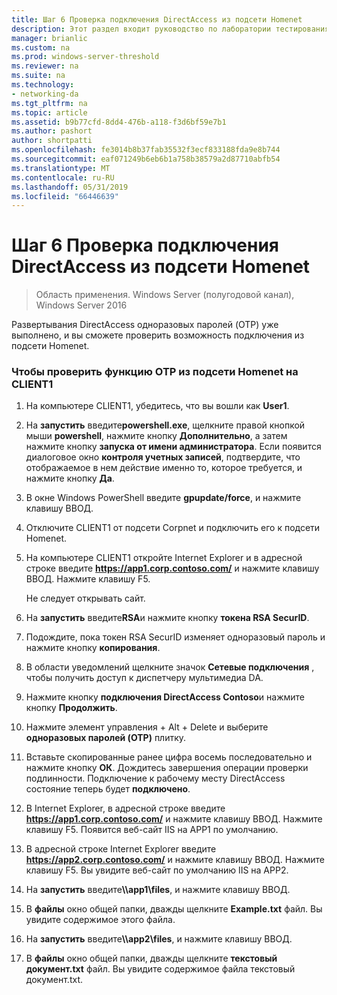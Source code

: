 ```yaml
---
title: Шаг 6 Проверка подключения DirectAccess из подсети Homenet
description: Этот раздел входит руководство по лаборатории тестирования — продемонстрировать DirectAccess с проверкой подлинности OTP и RSA SecurID для Windows Server 2016
manager: brianlic
ms.custom: na
ms.prod: windows-server-threshold
ms.reviewer: na
ms.suite: na
ms.technology:
- networking-da
ms.tgt_pltfrm: na
ms.topic: article
ms.assetid: b9b77cfd-8dd4-476b-a118-f3d6bf59e7b1
ms.author: pashort
author: shortpatti
ms.openlocfilehash: fe3014b8b37fab35532f3ecf833188fda9e8b744
ms.sourcegitcommit: eaf071249b6eb6b1a758b38579a2d87710abfb54
ms.translationtype: MT
ms.contentlocale: ru-RU
ms.lasthandoff: 05/31/2019
ms.locfileid: "66446639"
---
```

# <a name="step-6-test-directaccess-connectivity-from-the-homenet-subnet"></a>Шаг 6 Проверка подключения DirectAccess из подсети Homenet

>Область применения. Windows Server (полугодовой канал), Windows Server 2016

Развертывания DirectAccess одноразовых паролей (OTP) уже выполнено, и вы сможете проверить возможность подключения из подсети Homenet.  
  
### <a name="to-test-otp-functionality-from-the-homenet-subnet-on-client1"></a>Чтобы проверить функцию OTP из подсети Homenet на CLIENT1  
  
1. На компьютере CLIENT1, убедитесь, что вы вошли как **User1**.  
  
2. На **запустить** введите**powershell.exe**, щелкните правой кнопкой мыши **powershell**, нажмите кнопку **Дополнительно**, а затем нажмите кнопку **запуска от имени администратора**. Если появится диалоговое окно **контроля учетных записей**, подтвердите, что отображаемое в нем действие именно то, которое требуется, и нажмите кнопку **Да**.  
  
3. В окне Windows PowerShell введите **gpupdate/force**, и нажмите клавишу ВВОД.  
  
4. Отключите CLIENT1 от подсети Corpnet и подключить его к подсети Homenet.  
  
5. На компьютере CLIENT1 откройте Internet Explorer и в адресной строке введите **https://app1.corp.contoso.com/** и нажмите клавишу ВВОД. Нажмите клавишу F5.  
  
   Не следует открывать сайт.  
  
6. На **запустить** введите**RSA**и нажмите кнопку **токена RSA SecurID**.  
  
7. Подождите, пока токен RSA SecurID изменяет одноразовый пароль и нажмите кнопку **копирования**.  
  
8. В области уведомлений щелкните значок **Сетевые подключения** , чтобы получить доступ к диспетчеру мультимедиа DA.  
  
9. Нажмите кнопку **подключения DirectAccess Contoso**и нажмите кнопку **Продолжить**.  
  
10. Нажмите элемент управления + Alt + Delete и выберите **одноразовых паролей (OTP)** плитку.  
  
11. Вставьте скопированные ранее цифра восемь последовательно и нажмите кнопку **ОК**. Дождитесь завершения операции проверки подлинности. Подключение к рабочему месту DirectAccess состояние теперь будет **подключено**.  
  
12. В Internet Explorer, в адресной строке введите **https://app1.corp.contoso.com/** и нажмите клавишу ВВОД. Нажмите клавишу F5. Появится веб-сайт IIS на APP1 по умолчанию.  
  
13. В адресной строке Internet Explorer введите **https://app2.corp.contoso.com/** и нажмите клавишу ВВОД. Нажмите клавишу F5. Вы увидите веб-сайт по умолчанию IIS на APP2.  
  
14. На **запустить** введите<strong>\\\app1\files</strong>, и нажмите клавишу ВВОД.  
  
15. В **файлы** окно общей папки, дважды щелкните **Example.txt** файл. Вы увидите содержимое этого файла.  
  
16. На **запустить** введите<strong>\\\app2\files</strong>, и нажмите клавишу ВВОД.  
  
17. В **файлы** окно общей папки, дважды щелкните **текстовый документ.txt** файл. Вы увидите содержимое файла текстовый документ.txt.  
  


